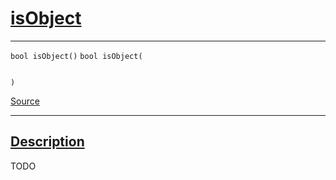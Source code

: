 
<h1 id="is-object">
 <a href="#/api/json/isObject" class="anchor">
   <span>isObject</span>
  </a>
</h1>

<div class="signature">

<hr>

  <div class="definition-container">
    <div class="definition">
      <code class="desktop-only"><span class="token keyword">bool</span> isObject()</code>
      <code class="mobile-only"><span class="token keyword">bool</span> isObject(
    
)</code>
      <div class="flex-spacing"></div>
      <a href="https://github.com/libocca/occa/blob/58bd0f1e/include/occa/types/json.hpp#L450" target="_blank">Source</a>
    </div>
    
  </div>

  <hr>
</div>


<h2 id="description">
 <a href="#/api/json/isObject?id=description" class="anchor">
   <span>Description</span>
  </a>
</h2>

TODO

